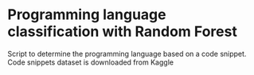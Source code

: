 # Programming language classification with Random Forest
 Script to determine the programming language based on a code snippet. Code snippets dataset is downloaded from Kaggle
